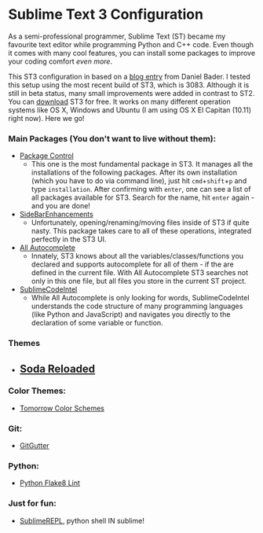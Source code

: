 # Sublime Text 3 Configuration

As a semi-professional programmer, Sublime Text (ST) became my favourite text editor while programming Python and C++ code. Even though it comes with many cool features, you can install some packages to improve your coding comfort _even more_.

This ST3 configuration in based on a [blog entry](https://dbader.org/blog/setting-up-sublime-text-for-python-development) from Daniel Bader. I tested this setup using the most recent build of ST3, which is 3083. Although it is still in beta status, many small improvements were added in contrast to ST2. You can [download](http://www.sublimetext.com/3) ST3 for free. It works on many different operation systems like OS X, Windows and Ubuntu (I am using OS X El Capitan (10.11) right now). Here we go!

### Main Packages (You don't want to live without them):
- [Package Control](https://packagecontrol.io/installation)
    - This one is the most fundamental package in ST3. It manages all the installations of the following packages. After its own installation (which you have to do via command line), just hit `cmd`+`shift`+`p` and type `installation`. After confirming with `enter`, one can see a list of all packages available for ST3. Search for the name, hit `enter` again - and you are done!
- [SideBarEnhancements](https://github.com/titoBouzout/SideBarEnhancements)
    - Unfortunately, opening/renaming/moving files inside of ST3 if quite nasty. This package takes care to all of these operations, integrated perfectly in the ST3 UI.
- [All Autocomplete](https://github.com/alienhard/SublimeAllAutocomplete)
    - Innately, ST3 knows about all the variables/classes/functions you declared and supports autocomplete for all of them - if the are defined in the current file. With All Autocomplete ST3 searches not only in this one file, but all files you store in the current ST project.
- [SublimeCodeIntel](https://github.com/Kronuz/SublimeCodeIntel)
    - While All Autocomplete is only looking for words, SublimeCodeIntel understands the code structure of many programming languages (like Python and JavaScript) and navigates you directly to the declaration of some variable or function. 

### Themes
- [Soda Reloaded](https://packagecontrol.io/packages/Theme%20-%20SoDaReloaded)
   - 

### Color Themes:
- [Tomorrow Color Schemes](https://github.com/theymaybecoders/sublime-tomorrow-theme)

### Git:
- [GitGutter](https://github.com/jisaacks/GitGutter)

### Python:
- [Python Flake8 Lint](https://github.com/dreadatour/Flake8Lint)

### Just for fun:
- [SublimeREPL](https://github.com/wuub/SublimeREPL), python shell IN sublime!

